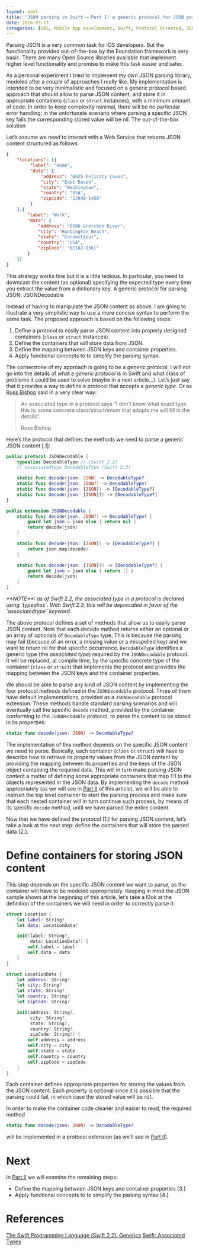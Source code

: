 ```yaml
---
layout: post
title: "JSON parsing in Swift — Part I: a generic protocol for JSON parsing"
date: 2016-05-17
categories: [iOS, Mobile App Development, Swift, Protocol Oriented, JSON, Parsing]
---
```

Parsing JSON is a very common task for iOS developers. But the functionality provided out-of-the-box by the Foundation framework is very basic. There are many Open Source libraries available that implement higher level functionality and promise to make this task easier and safer.

As a personal experiment I tried to implement my own JSON parsing library, modeled after a couple of approaches I really like. My implementation is intended to be very minimalistic and focused on a generic protocol based approach that should allow to parse JSON content, and store it in appropriate containers (`class` or `struct` instances), with a minimum amount of code. In order to keep complexity minimal, there will be no particular error handling: in the unfortunate scenario where parsing a specific JSON key fails the corresponding stored value will be nil.
The out-of-the-box solution

Let’s assume we need to interact with a Web Service that returns JSON content structured as follows:

~~~ json
{
    "locations": [{
         "label": "Home",
         "data": {
             "address": "6925 Felicity Coves",
             "city": "East Davin",
             "state": "Washington",
             "country": "USA",
             "zipCode": "22998-1456"
         }
    },{
        "label": "Work",
        "data": {
            "address": "0506 Gretchen River",
            "city": "Huntington Beach",
            "state": "Connecticut",
            "country": "USA",
            "zipCode": "61182-9561"
        }
    }]
}
~~~

This strategy works fine but it is a little tedious. In particular, you need to downcast the content (as optional) specifying the expected type every time you extract the value from a dictionary key.
A generic protocol for parsing JSON: JSONDecodable

Instead of having to manipulate the JSON content as above, I am going to illustrate a very simplistic way to use a more concise syntax to perform the same task. The proposed approach is based on the following steps:
1. Define a protocol to easily parse JSON content into properly designed containers (`class` or `struct` instances).
2. Define the containers that will store data from JSON.
3. Define the mapping between JSON keys and container properties.
4. Apply functional concepts to to simplify the parsing syntax.

The cornerstone of my approach is going to be a generic protocol. I will not go into the details of what a *generic protocol* is in Swift and what class of problems it could be used to solve (maybe in a next article…). Let’s just say that it provides a way to define a protocol that accepts a *generic type*. Or as [Russ Bishop](http://www.russbishop.net/) said in a very clear way:
> An associated type in a protocol says “I don’t know what exact type this is; some concrete class/struct/enum that adopts me will fill in the details”.
>
> Russ Bishop

Here’s the protocol that defines the methods we need to parse a generic JSON content [.1]:

~~~ swift
public protocol JSONDecodable {
    typealias DecodableType // (Swift 2.2)
    // associatedtype DecodableType (Swift 2.3)

    static func decode(json: JSON) -> DecodableType?
    static func decode(json: JSON?) -> DecodableType?
    static func decode(json: [JSON]) -> [DecodableType?]
    static func decode(json: [JSON]?) -> [DecodableType?]
}

public extension JSONDecodable {
    static func decode(json: JSON?) -> DecodableType? {
        guard let json = json else { return nil }
        return decode(json)
    }

    static func decode(json: [JSON]) -> [DecodableType?] {
        return json.map(decode)
    }

    static func decode(json: [JSON]?) -> [DecodableType?] {
        guard let json = json else { return [] }
        return decode(json)
    }
}
~~~

<em>
**NOTE**: as of Swift 2.2, the associated type in a protocol is declared using `typealias`. With Swift 2.3, this will be deprecated in favor of the `associatedtype` keyword.
</em>

The above protocol defines a set of methods that allow us to easily parse JSON content. Note that each decode method returns either an optional or an array of optionals of `DecodableType` type. This is because the parsing may fail (because of an error, a missing value or a misspelled key) and we want to return nil for that specific occurrence. `DecodableType` identifies a generic type (the *associated type*) required by the `JSONDecodable` protocol. It will be replaced, at compile time, by the specific concrete type of the container (`class` or `struct`) that implements the protocol and provides the mapping between the JSON keys and the container properties.

We should be able to parse any kind of JSON content by implementing the four protocol methods defined in the `JSONDecodable` protocol. Three of them have default implementations, provided as a `JSONDecodable` protocol extension. These methods handle standard parsing scenarios and will eventually call the specific `decode` method, provided by the container conforming to the `JSONDecodable` protocol, to parse the content to be stored in its properties:

~~~ swift
static func decode(json: JSON) -> DecodableType?
~~~

The implementation of this method depends on the specific JSON content we need to parse. Basically, each container (`class` or `struct`) will have to describe how to retrieve its property values from the JSON content by providing the mapping between its properties and the keys of the JSON object containing the required data. This will in turn make parsing JSON content a matter of defining some appropriate containers that map 1:1 to the objects represented in the JSON data. By implementing the `decode` method appropriately (as we will see in [Part II](./ios/mobile%20app%20development/swift/functional%20programming/json/parsing/2016/06/01/JSON-parsing-in-Swift.html) of this article), we will be able to instruct the top level container to start the parsing process and make sure that each nested container will in turn continue such process, by means of its specific `decode` method, until we have parsed the entire content.

Now that we have defined the protocol [1.] for parsing JSON content, let’s take a look at the next step: define the containers that will store the parsed data [2.].

# Define containers for storing JSON content #

This step depends on the specific JSON content we want to parse, as the container will have to be modeled appropriately. Keeping in mind the JSON sample shown at the beginning of this article, let’s take a l0ok at the definition of the containers we will need in order to correctly parse it:

~~~ swift
struct Location {
    let label: String?
    let data: LocationData?

    init(label: String?,
         data: LocationData?) {
        self.label = label
        self.data = data
    }
}
~~~

~~~ swift
struct LocationData {
    let address: String?
    let city: String?
    let state: String?
    let country: String?
    let zipCode: String?

    init(address: String?,
         city: String?,
         state: String?,
         country: String?,
         zipCode: String?) {
        self.address = address
        self.city = city
        self.state = state
        self.country = country
        self.zipCode = zipCode
    }
}
~~~

Each container defines appropriate properties for storing the values from the JSON content. Each property is optional since it is possible that the parsing could fail, in which case the stored value will be `nil`.

In order to make the container code cleaner and easier to read, the required method

~~~ swift
static func decode(json: JSON) -> DecodableType?
~~~

will be implemented in a protocol extension (as we’ll see in [Part II](./ios/mobile%20app%20development/swift/functional%20programming/json/parsing/2016/06/01/JSON-parsing-in-Swift.html)).

# Next #

In [Part II](./ios/mobile%20app%20development/swift/functional%20programming/json/parsing/2016/06/01/JSON-parsing-in-Swift.html) we will examine the remaining steps:
* Define the mapping between JSON keys and container properties [3.]
* Apply functional concepts to to simplify the parsing syntax [4.].

# References #

[The Swift Programming Language (Swift 2.2): Generics](https://developer.apple.com/library/ios/documentation/Swift/Conceptual/Swift_Programming_Language/Generics.html)
[Swift: Associated Types](http://www.russbishop.net/swift-associated-types)

